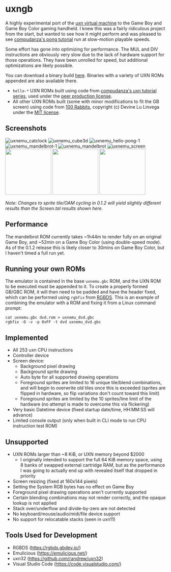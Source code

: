 # uxngb

A highly experimental port of the [uxn virtual machine](https://wiki.xxiivv.com/site/uxn.html) to the Game Boy and Game Boy Color gaming handheld. I knew this was a fairly ridiculous project from the start, but wanted to see how it might perform and was pleased to see [compudanza's pong tutorial](https://compudanzas.net/uxn_tutorial_day_6.html) run at slow-motion playable speeds.

Some effort has gone into optimizing for performance. The MUL and DIV instructions are obviously very slow due to the lack of hardware support for those operations. They have been unrolled for speed, but additional optimizations are likely possible.

You can download a binary build [here](https://github.com/tbsp/uxngb/releases). Binaries with a variety of UXN ROMs appended are also available there.

- `hello-*` UXN ROMs built using code from [compudanza's uxn tutorial series](https://compudanzas.net/uxn_tutorial.html), used under the [peer production license](https://wiki.p2pfoundation.net/Peer_Production_License).
- All other UXN ROMs built (some with minor modifications to fit the GB screen) using code from [100 Rabbits](https://git.sr.ht/~rabbits/uxn/tree/main), copyright (c) Devine Lu Linvega under the [MIT license](https://opensource.org/licenses/MIT).

## Screenshots

![uxnemu_catclock](https://user-images.githubusercontent.com/10489588/176349457-68669912-c901-4946-8060-08c3a0110e2c.png)
![uxnemu_cube3d](https://user-images.githubusercontent.com/10489588/176349461-5277d505-db2a-4ffa-af0c-b0430a1ed340.png)
![uxnemu_hello-pong-1](https://user-images.githubusercontent.com/10489588/176349464-3727bd2c-67e9-4df0-92a6-a40ab6a4e89b.png)
![uxnemu_mandelbrot-1](https://user-images.githubusercontent.com/10489588/176349474-a9f18eaa-e7d2-4f73-9778-4a9923cf7ae8.png)
![uxnemu_mandelbrot](https://user-images.githubusercontent.com/10489588/176349469-3e76b4fc-2706-45e8-88cc-ae6aaf0a76fa.png)
![uxnemu_screen](https://user-images.githubusercontent.com/10489588/176349485-183ba2f7-24dc-4623-a9db-0d9f5aadd741.png)
<img src="https://user-images.githubusercontent.com/10489588/176512446-a56458a1-e4e2-4738-bc46-b3b9ff319f38.jpg" height=144/>
<img src="https://user-images.githubusercontent.com/10489588/176512460-f86e0335-e4d8-421b-b7cf-72347bd1a8f6.jpg" height=144/>
<img src="https://user-images.githubusercontent.com/10489588/176514430-42b9c1a9-9300-426d-8f34-63fab83205fa.jpg" height=144/>

*Note: Changes to sprite tile/OAM cycling in 0.1.2 will yield slightly different results than the Screen.tal results shown here.*

## Performance

The mandelbrot ROM currently takes ~1h44m to render fully on an original Game Boy, and ~52min on a Game Boy Color (using double-speed mode). As of the 0.1.2 release this is likely closer to 30mins on Game Boy Color, but I haven't timed a full run yet.

## Running your own ROMs

The emulator is contained in the base `uxnemu.gbc` ROM, and the UXN ROM to be executed must be appended to it. To create a properly formed GB/GBC ROM, it will then need to be padded and have the header fixed, which can be performed using `rgbfix` from [RGBDS](https://rgbds.gbdev.io/). This is an example of combining the emulator with a ROM and fixing it from a Linux command prompt:
```
cat uxnemu.gbc dvd.rom > uxnemu_dvd.gbc
rgbfix -O -v -p 0xFF -t dvd uxnemu_dvd.gbc
```

## Implemented

- All 253 uxn CPU instructions
- Controller device
- Screen device:
  - Background pixel drawing
  - Background sprite drawing
  - Auto byte for all supported drawing operations
  - Foreground sprites are limited to 16 unique tile/blend combinations, and will begin to overwrite old tiles once this is exceeded (sprites are flipped in hardware, so flip variations don't count toward this limit)
  - Foreground sprites are limited by the 10 sprites/line limit of the hardware (no attempt is made to overcome this via flickering)
- Very basic Datetime device (fixed startup date/time, HH:MM:SS will advance)
- Limited console output (only when built in CLI mode to run CPU instruction test ROM)

## Unsupported
- UXN ROMs larger than ~8 KiB, or UXN memory beyond $2000
  - I originally intended to support the full 64 KiB memory space, using 8 banks of swapped external cartridge RAM, but as the performance I was going to actually end up with revealed itself that dropped in priority
- Screen resizing (fixed at 160x144 pixels)
- Setting the System RGB bytes has no effect on Game Boy
- Foreground pixel drawing operations aren't currently supported
- Certain blending combinations may not render correctly, and the opaque lookup is not applied
- Stack over/underflow and divide-by-zero are not detected
- No keyboard/mouse/audio/midi/file device support
- No support for relocatable stacks (seen in uxn11)

## Tools Used for Development

- RGBDS (https://rgbds.gbdev.io/)
- Emulicious (https://emulicious.net/)
- uxn32 (https://github.com/randrew/uxn32)
- Visual Studio Code (https://code.visualstudio.com/)
